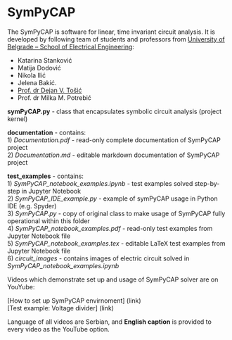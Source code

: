 # SymPyCAP

The SymPyCAP is software for linear, time invariant circuit analysis. It is developed by following team of students and professors from [University of Belgrade – School of Electrical Engineering](https://www.etf.bg.ac.rs): 

* Katarina Stanković
* Matija Dodović
* Nikola Ilić
* Jelena Bakić.
* [Prof. dr Dejan V. Tošić](http://home.etf.rs/~tosic/)
* Prof. dr Milka M. Potrebić


**symPyCAP.py** - class that encapsulates symbolic circuit analysis (project kernel)

**documentation** - contains:\
			1)	*Documentation.pdf* - read-only complete documentation of SymPyCAP project\
			2)	*Documentation.md* - editable markdown documentation of SymPyCAP project 
					
**test_examples** - contains:\
			1)	*SymPyCAP_notebook_examples.ipynb* - test examples solved step-by-step in Jupyter Notebook\
			2)	*SymPyCAP_IDE_example.py* - example of symPyCAP usage in Python IDE (e.g. Spyder)\
			3)	*SymPyCAP.py* - copy of original class to make usage of SymPyCAP fully operational within this folder\
			4)	*SymPyCAP_notebook_examples.pdf* - read-only test examples from Jupyter Notebook file \
			5)	*SymPyCAP_notebook_examples.tex* - editable LaTeX test examples from Jupyter Notebook file \
			6)	*circuit_images* - contains images of electric circuit solved in *SymPyCAP_notebook_examples.ipynb*

Videos which demonstrate set up and usage of SymPyCAP solver are on YouYube:

[How to set up SymPyCAP envirnoment] (link)\
[Test example: Voltage divider] (link)

Language of all videos are Serbian, and **English caption** is provided to every video as the YouTube option.
